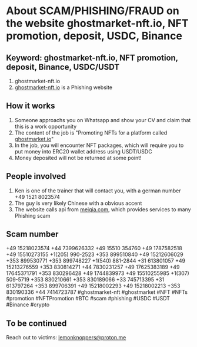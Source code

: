 # About SCAM/PHISHING/FRAUD on the website ghostmarket-nft.io, NFT promotion, deposit, USDC, Binance

## Keyword: ghostmarket-nft.io, NFT promotion, deposit, Binance, USDC/USDT

1. ghostmarket-nft.io
2. [ghostmarket-nft.io](https://ghostmarket-nft.io/) is a Phishing website

## How it works

1. Someone approachs you on Whatsapp and show your CV and claim that this is a work opportunity
2. The content of the job is "Promoting NFTs for a platform called [ghostmarket.io](https://ghostmarket.io/)"
3. In the job, you will encounter NFT packages, which will require you to put money into ERC20 wallet address using USDT/USDC
4. Money deposited will not be returned at some point!

## People involved

1. Ken is one of the trainer that will contact you, with a german number +49 1521 8023574
2. The guy is very likely Chinese with a obvious accent
3. The website calls api from [meiqia.com](https://www.meiqia.com/), which provides services to many Phishing scam

## Scam number
+49 15218023574
+44 7399626332
+49 15510 354760
+49 1787582518
+49 15510273155
+1(205) 990-2523
+353 899510840
+49 15212606029
+353 899530771
+353 899748227
+1(540) 881-2844
+31 613801057
+49 15213276559
+353 830814271
+44 7830231257
+49 17625383189
+49 17645371791
+353 830296428
+49 1744839973
+49 15510255985
+1(307) 509-5719
+353 830210661
+353 830189066
+33 745713395
+31 613797264
+353 899706391
+49 15218002293
+49 15218002213
+353 830190336
+44 7414723787
#ghostmarket-nft
#ghostmarket #NFT #NFTs #promotion  #NFTPromotion #BTC #scam #phishing #USDC #USDT #Binance #crypto

## To be continued
Reach out to victims: lemonknoppers@proton.me
